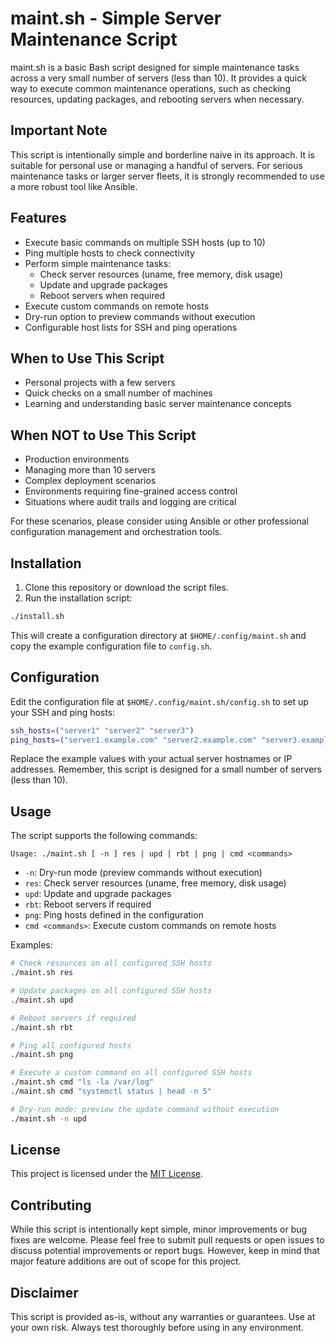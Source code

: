 # maint.sh - Simple Server Maintenance Script

maint.sh is a basic Bash script designed for simple maintenance tasks across a very small number of servers (less than 10). It provides a quick way to execute common maintenance operations, such as checking resources, updating packages, and rebooting servers when necessary.

## Important Note

This script is intentionally simple and borderline naive in its approach. It is suitable for personal use or managing a handful of servers. For serious maintenance tasks or larger server fleets, it is strongly recommended to use a more robust tool like Ansible.

## Features

- Execute basic commands on multiple SSH hosts (up to 10)
- Ping multiple hosts to check connectivity
- Perform simple maintenance tasks:
  - Check server resources (uname, free memory, disk usage)
  - Update and upgrade packages
  - Reboot servers when required
- Execute custom commands on remote hosts
- Dry-run option to preview commands without execution
- Configurable host lists for SSH and ping operations

## When to Use This Script

- Personal projects with a few servers
- Quick checks on a small number of machines
- Learning and understanding basic server maintenance concepts

## When NOT to Use This Script

- Production environments
- Managing more than 10 servers
- Complex deployment scenarios
- Environments requiring fine-grained access control
- Situations where audit trails and logging are critical

For these scenarios, please consider using Ansible or other professional configuration management and orchestration tools.

## Installation

1. Clone this repository or download the script files.
2. Run the installation script:

```bash
./install.sh
```

This will create a configuration directory at `$HOME/.config/maint.sh` and copy the example configuration file to `config.sh`.

## Configuration

Edit the configuration file at `$HOME/.config/maint.sh/config.sh` to set up your SSH and ping hosts:

```bash
ssh_hosts=("server1" "server2" "server3")
ping_hosts=("server1.example.com" "server2.example.com" "server3.example.com")
```

Replace the example values with your actual server hostnames or IP addresses. Remember, this script is designed for a small number of servers (less than 10).

## Usage

The script supports the following commands:

```
Usage: ./maint.sh [ -n ] res | upd | rbt | png | cmd <commands>
```

- `-n`: Dry-run mode (preview commands without execution)
- `res`: Check server resources (uname, free memory, disk usage)
- `upd`: Update and upgrade packages
- `rbt`: Reboot servers if required
- `png`: Ping hosts defined in the configuration
- `cmd <commands>`: Execute custom commands on remote hosts

Examples:

```bash
# Check resources on all configured SSH hosts
./maint.sh res

# Update packages on all configured SSH hosts
./maint.sh upd

# Reboot servers if required
./maint.sh rbt

# Ping all configured hosts
./maint.sh png

# Execute a custom command on all configured SSH hosts
./maint.sh cmd "ls -la /var/log"
./maint.sh cmd "systemctl status | head -n 5"

# Dry-run mode: preview the update command without execution
./maint.sh -n upd
```

## License

This project is licensed under the [MIT License](LICENSE).

## Contributing

While this script is intentionally kept simple, minor improvements or bug fixes are welcome. Please feel free to submit pull requests or open issues to discuss potential improvements or report bugs. However, keep in mind that major feature additions are out of scope for this project.

## Disclaimer

This script is provided as-is, without any warranties or guarantees. Use at your own risk. Always test thoroughly before using in any environment.
